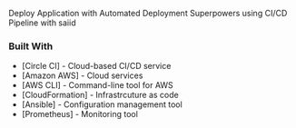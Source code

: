 Deploy Application with Automated Deployment Superpowers using CI/CD Pipeline with saiid 

### Built With

- [Circle CI] - Cloud-based CI/CD service
- [Amazon AWS] - Cloud services
- [AWS CLI] - Command-line tool for AWS
- [CloudFormation] - Infrastrcuture as code
- [Ansible] - Configuration management tool
- [Prometheus] - Monitoring tool


